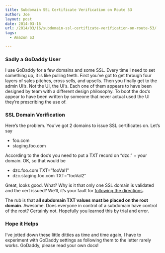 ```yaml
---
title: Subdomain SSL Certificate Verification on Route 53
author: Joe
layout: post
date: 2014-03-16
url: /2014/03/16/subdomain-ssl-certificate-verification-on-route-53/
tags:
  - Amazon S3

---
```

### Sadly a GoDaddy User

I use GoDaddy for a few domains and some SSL. Every time I need to set something up, it is like pulling teeth. First you&#8217;ve got to get through four layers of sales pitches, cross sells, and upsells. Then you finally get to the admin UI&#8217;s. Not the UI, the UI&#8217;s. Each one of them appears to have been designed by team with a different design philosophy. To boot the doc&#8217;s appear to have been written by someone that never actual used the UI they&#8217;re prescribing the use of.

### SSL Domain Verification

Here&#8217;s the problem. You&#8217;ve got 2 domains to issue SSL certificates on. Let&#8217;s say

  * foo.com
  * staging.foo.com

According to the doc&#8217;s you need to put a TXT record on &#8220;dzc.&#8221; + your domain. OK, so that would be

  * dzc.foo.com TXT=&#8221;fooVal1&#8243;
  * dzc.staging.foo.com TXT=&#8221;fooVal2&#8243;

Great, looks good. What? Why is it that only one SSL domain is validated and the cert issued? We&#8217;ll, it&#8217;s your fault for [following the directions](http://support.godaddy.com/help/article/4678/creating-a-txt-record-for-ssl-validation?locale=en).

The rub is that **all subdomain TXT values must be placed on the root domain**. Awesome. Does everyone in control of a subdomain have control of the root? Certainly not. Hopefully you learned this by trial and error.

### Hope it Helps

I&#8217;ve jotted down these little ditties as time and time again, I have to experiment with GoDaddy settings as following them to the letter rarely works. GoDaddy, please read your own docs!
